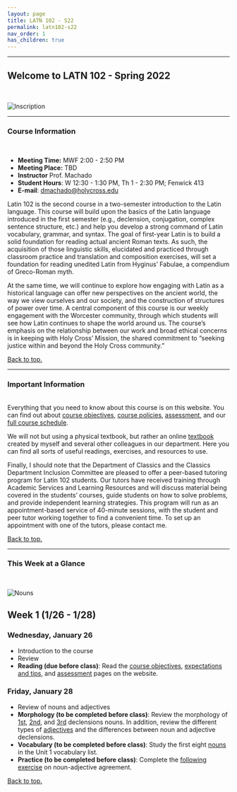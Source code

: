 ```yaml
---
layout: page
title: LATN 102 - S22
permalink: latn102-s22
nav_order: 1
has_children: true
---
```

***

## Welcome to LATN 102 - Spring 2022
&nbsp;

![Inscription](https://depts.washington.edu/hrome/Authors/asc1/ThePantheon/243/244/Inscription.jpg.1)

***
### Course Information
&nbsp;  
- **Meeting Time:** MWF 2:00 - 2:50 PM
- **Meeting Place:** TBD
- **Instructor** Prof. Machado
- **Student Hours**: W 12:30 - 1:30 PM, Th 1 - 2:30 PM; Fenwick 413
- **E-mail**: dmachado@holycross.edu

Latin 102 is the second course in a two-semester introduction to the Latin language. This course will build upon the basics of the Latin language introduced in the first semester (e.g., declension, conjugation, complex sentence structure, etc.) and help you develop a strong command of Latin vocabulary, grammar, and syntax. The goal of first-year Latin is to build a solid foundation for reading actual ancient Roman texts. As such, the acquisition of those linguistic skills, elucidated and practiced through classroom practice and translation and composition exercises, will set a foundation for reading unedited Latin from Hyginus’ Fabulae, a compendium of Greco-Roman myth. 

At the same time, we will continue to explore how engaging with Latin as a historical language can offer new perspectives on the ancient world, the way we view ourselves and our society, and the construction of structures of power over time. A central component of this course is our  weekly engagement with the Worcester community, through which students will see how Latin continues to shape the world around us. The course’s emphasis on the relationship between our work and broad ethical concerns is in keeping with Holy Cross’ Mission, the shared commitment to “seeking justice within and beyond the Holy Cross community.”

[Back to top.](#top)

***

### Important Information
&nbsp;  
Everything that you need to know about this course is on this website. You can find out about [course objectives](https://dominicmachado.github.io/course-objectives-latn102-s22), [course policies](https://dominicmachado.github.io/schedule-course-policies-latn102-s22), [assessment](https://dominicmachado.github.io/assessment-latn102-s22), and our [full course schedule](https://dominicmachado.github.io/schedule-latn102-s22).

We will not but using a physical textbook, but rather an online [textbook](https://lingualatina.github.io/textbook/) created by myself and several other colleagues in our department. Here you can find all sorts of useful readings, exercises, and resources to use. 

Finally, I should note that the Department of Classics and the Classics Department Inclusion Committee are pleased to offer a peer-based tutoring program for  Latin 102 students. Our tutors have received training through Academic Services and Learning Resources and will discuss material being covered in the students’ courses, guide students on how to solve problems, and provide independent learning strategies. This program will run as an appointment-based service of 40-minute sessions, with the student and peer tutor working together to find a convenient time.  To set up an appointment with one of the tutors, please contact me.

[Back to top.](#top)

***

### This Week at a Glance
&nbsp;  

![Nouns](https://dcc.dickinson.edu/sites/default/files/inline-images/Case_endings_5_decl_2.jpg)

## Week 1 (1/26 - 1/28)

### Wednesday, January 26
- Introduction to the course
- Review
- **Reading (due before class)**: Read the [course objectives](https://dominicmachado.github.io/course-objectives-latn102-s22), [expectations and tips](https://dominicmachado.github.io/expectation-and-tips-latn-102-s22), and [assessment](https://dominicmachado.github.io/assessment-latn102-s22) pages on the website.


### Friday, January 28
- Review of nouns and adjectives
- **Morphology (to be completed before class)**: Review the morphology of [1st](https://lingualatina.github.io/textbook/reference/nouns-paradigms/#first-declension), [2nd](https://lingualatina.github.io/textbook/reference/nouns-paradigms/#second-declension-masculine), and [3rd](https://lingualatina.github.io/textbook/reference/nouns-paradigms/#third-declension-masculinefeminine) declensions nouns. In addition, review the different types of [adjectives](https://lingualatina.github.io/textbook/presentation/01-nouns-adjs-pron/adjectives/) and the differences between noun and adjective declensions.
- **Vocabulary (to be completed before class)**: Study the first eight [nouns](https://dominicmachado.github.io/schedule-latn102-s22-unit-1-vocabulary-nouns) in the Unit 1 vocabulary list.
- **Practice (to be completed before class)**: Complete the [following exercise](https://observablehq.com/@dominicmachado/noun-adjective-decelnsion) on noun-adjective agreement.

[Back to top.](#top)
